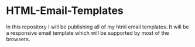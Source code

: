 # HTML-Email-Templates
In this repository I will be publishing all of my html email templates. It will be a responsive email template which will be supported by most of the browsers.
